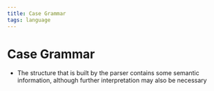 ```yaml
---
title: Case Grammar
tags: language
---
```


# Case Grammar
- The structure that is built by the parser contains some semantic information, although further interpretation may also be necessary






















































































